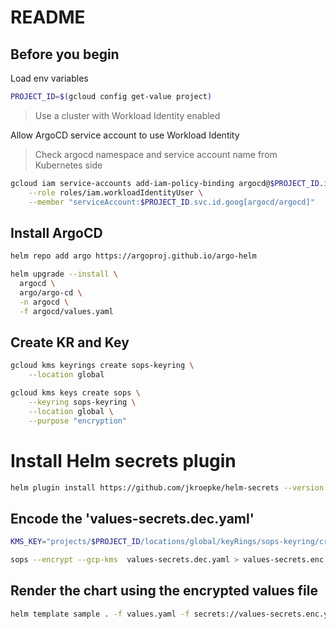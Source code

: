 # README

## Before you begin
Load env variables
```bash
PROJECT_ID=$(gcloud config get-value project)
```

> Use a cluster with Workload Identity enabled

Allow ArgoCD service account to use Workload Identity

> Check argocd namespace and service account name from Kubernetes side
```bash
gcloud iam service-accounts add-iam-policy-binding argocd@$PROJECT_ID.iam.gserviceaccount.com \
    --role roles/iam.workloadIdentityUser \
    --member "serviceAccount:$PROJECT_ID.svc.id.goog[argocd/argocd]"
```
## Install ArgoCD
```bash
helm repo add argo https://argoproj.github.io/argo-helm
```

```bash
helm upgrade --install \
  argocd \
  argo/argo-cd \
  -n argocd \
  -f argocd/values.yaml
```

## Create KR and Key
```bash
gcloud kms keyrings create sops-keyring \
    --location global
```

```bash
gcloud kms keys create sops \
    --keyring sops-keyring \
    --location global \
    --purpose "encryption"
```

# Install Helm secrets plugin
```bash
helm plugin install https://github.com/jkroepke/helm-secrets --version v4.2.2
```

## Encode the 'values-secrets.dec.yaml'
```bash
KMS_KEY="projects/$PROJECT_ID/locations/global/keyRings/sops-keyring/cryptoKeys/sops"
```

```bash
sops --encrypt --gcp-kms  values-secrets.dec.yaml > values-secrets.enc.yaml
```

## Render the chart using the encrypted values file
```bash
helm template sample . -f values.yaml -f secrets://values-secrets.enc.yaml  | grep config -b5
```